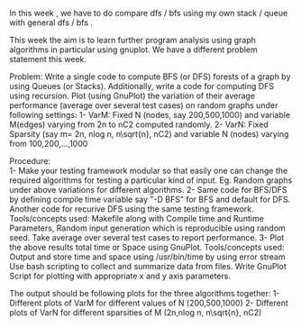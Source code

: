 In this week , we have to do compare dfs / bfs using my own stack / queue with general dfs / bfs .


This week the aim is to learn further program analysis using graph algorithms in particular using gnuplot.
We have a different problem statement this week.

Problem: Write a single code to compute BFS (or DFS) forests of a graph by using Queues (or Stacks).
                Additionally, write a code for computing DFS using recursion.
                Plot (using GnuPlot) the variation of their average performance (average over several test cases) on random graphs under following settings:
                1- VarM: Fixed N (nodes, say 200,500,1000) and variable M(edges) varying from 2n to nC2 computed randomly.
                2- VarN: Fixed Sparsity (say m= 2n, nlog n, n\sqrt{n}, nC2) and variable N (nodes) varying from 100,200,...,1000

Procedure:               
1- Make your testing framework modular so that easily one can change the required algorithms for testing a particular kind of input.
    Eg. Random graphs under above variations for different algorithms.
2- Same code for BFS/DFS by defining compile time variable say "-D BFS" for BFS and default for DFS.
     Another code for recurive DFS using the same testing framework.
     Tools/concepts used: Makefile along with Compile time and Runtime Parameters,
                                           Random input generation which is reproducible using random seed.
                                           Take average over several test cases to report performance.
3- Plot the above results total time or Space using GnuPlot.
     Tools/concepts used: Output and store time and space using /usr/bin/time by using error stream
                                            Use bash scripting to collect and summarize data from files.
                                           Write GnuPlot Script for plotting with appropriate x and y axis parameters.


The output should be following plots for the three algorithms together:
          1- Different plots of VarM for different values of N (200,500,1000)
          2- Different plots of VarN for different sparsities of M (2n,nlog n, n\sqrt{n}, nC2)